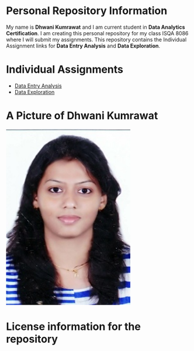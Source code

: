 # Personal Repository Information
My name is **Dhwani Kumrawat** and I am current student in **Data Analytics Certification**. I am creating this personal repository for my class ISQA 8086 where I will submit my assignments. This repository contains the Individual Assignment links for **Data Entry Analysis** and **Data Exploration**.

# Individual Assignments
* [Data Entry Analysis](https://www.google.com/search?q=data+enrty+analysis&rlz=1C1CHBF_enUS745US745&oq=data+enrty+analysis&aqs=chrome..69i57j0l5.14479j0j4&sourceid=chrome&ie=UTF-8) 
* [Data Exploration](https://www.google.com/search?rlz=1C1CHBF_enUS745US745&sxsrf=ACYBGNSrpcZ-2Sap3dfIjPsHELpdETw-Pw%3A1568007044221&ei=hON1XbSNDYT2swXD9bToAg&q=data+exploration&oq=data+explo&gs_l=psy-ab.1.0.0i20i263j0l7j0i10j0.54345.55546..57671...0.2..0.108.462.4j1......0....1..gws-wiz.......0i71j35i39.W6kkS50ob3Q)


# A Picture of Dhwani Kumrawat

<img src="https://github.com/dhwani1403/Master/blob/master/IMG-20190909-WA0000.jpg" width="340" height="480">

# License information for the repository
